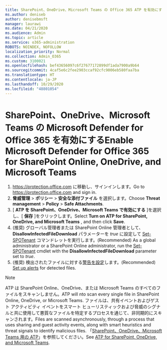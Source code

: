 ```yaml
---
title: SharePoint、OneDrive、Microsoft Teams の Office 365 ATP を有効にする
ms.author: deniseb
author: denisebmsft
manager: laurawi
ms.date: 04/21/2020
ms.audience: Admin
ms.topic: article
ms.service: o365-administration
ROBOTS: NOINDEX, NOFOLLOW
localization_priority: Normal
ms.collection: Admin_O365
ms.custom: 3100021
ms.openlocfilehash: bef43656097c6f27677172899df1ada7900a9b64
ms.sourcegitcommit: 4caf5e6c2fee2903ccaf92cfc9006eb580faa7ba
ms.translationtype: HT
ms.contentlocale: ja-JP
ms.lasthandoff: 10/29/2020
ms.locfileid: "48801054"
---
```

# <a name="enable-microsoft-defender-for-office-365-for-sharepoint-online-onedrive-and-microsoft-teams"></a><span data-ttu-id="bef35-102">SharePoint、OneDrive、Microsoft Teams の Microsoft Defender for Office 365 を有効にする</span><span class="sxs-lookup"><span data-stu-id="bef35-102">Enable Microsoft Defender for Office 365 for SharePoint Online, OneDrive, and Microsoft Teams</span></span>

1. <span data-ttu-id="bef35-103"> https://protection.office.com に移動し、サインインします。</span><span class="sxs-lookup"><span data-stu-id="bef35-103">Go to https://protection.office.com and sign in.</span></span>
2. <span data-ttu-id="bef35-104">**脅威管理** > **ポリシー** > **安全な添付ファイル** を選択します。</span><span class="sxs-lookup"><span data-stu-id="bef35-104">Choose **Threat management** > **Policy** > **Safe Attachments**.</span></span>
3. <span data-ttu-id="bef35-105">[ **ATP を SharePoint、OneDrive、Microsoft Teams で有効にする** ]を選択し、[ **保存** ]をクリックします。</span><span class="sxs-lookup"><span data-stu-id="bef35-105">Select **Turn on ATP for SharePoint, OneDrive, and Microsoft Teams** , and then click **Save**.</span></span>
4. <span data-ttu-id="bef35-106">(推奨) グローバル管理者または SharePoint Online 管理者として、 **DisallowInfectedFileDownload** パラメーターを *true* に設定して [Set-SPOTenant](https://docs.microsoft.com/powershell/module/sharepoint-online/Set-SPOTenant?view=sharepoint-ps) コマンドレットを実行します。</span><span class="sxs-lookup"><span data-stu-id="bef35-106">(Recommended) As a global administrator or a SharePoint Online administrator, run the [Set-SPOTenant](https://docs.microsoft.com/powershell/module/sharepoint-online/Set-SPOTenant?view=sharepoint-ps) cmdlet with the **DisallowInfectedFileDownload** parameter set to *true*.</span></span>
5. <span data-ttu-id="bef35-107">(推奨) 検出されたファイルに対する[警告を設定](https://docs.microsoft.com/microsoft-365/security/office-365-security/turn-on-atp-for-spo-odb-and-teams#set-up-alerts-for-detected-files)します。</span><span class="sxs-lookup"><span data-stu-id="bef35-107">(Recommended) [Set up alerts](https://docs.microsoft.com/microsoft-365/security/office-365-security/turn-on-atp-for-spo-odb-and-teams#set-up-alerts-for-detected-files) for detected files.</span></span>

> [!NOTE]
> <span data-ttu-id="bef35-108">ATP は SharePoint Online、OneDrive、または Microsoft Teams のすべてのファイルをスキャンしません。</span><span class="sxs-lookup"><span data-stu-id="bef35-108">ATP will nto scan every single file in SharePoint Online, OneDrive, or Microsoft Teams.</span></span> <span data-ttu-id="bef35-109">ファイルは、共有イベントおよびゲスト アクティビティ イベントをスマート ヒューリスティックおよび脅威のシグナルと共に使用して悪質なファイルを特定するプロセスを通じて、非同期的にスキャンされます。</span><span class="sxs-lookup"><span data-stu-id="bef35-109">Files are scanned asynchronously, through a process that uses sharing and guest activity events, along with smart heuristics and threat signals to identify malicious files.</span></span> <span data-ttu-id="bef35-110">「[SharePoint、OneDrive、Microsoft Teams 用の ATP](https://docs.microsoft.com/microsoft-365/security/office-365-security/atp-for-spo-odb-and-teams)」を参照してください。</span><span class="sxs-lookup"><span data-stu-id="bef35-110">See [ATP for SharePoint, OneDrive, and Microsoft Teams](https://docs.microsoft.com/microsoft-365/security/office-365-security/atp-for-spo-odb-and-teams).</span></span>